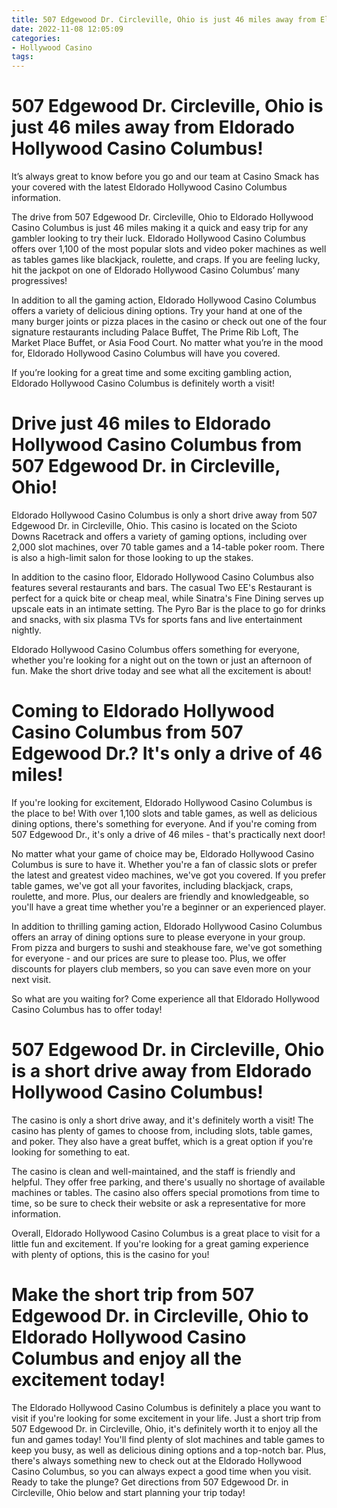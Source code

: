 ```yaml
---
title: 507 Edgewood Dr. Circleville, Ohio is just 46 miles away from Eldorado Hollywood Casino Columbus!
date: 2022-11-08 12:05:09
categories:
- Hollywood Casino
tags:
---
```



#  507 Edgewood Dr. Circleville, Ohio is just 46 miles away from Eldorado Hollywood Casino Columbus!

It’s always great to know before you go and our team at Casino Smack has your covered with the latest Eldorado Hollywood Casino Columbus information.

The drive from 507 Edgewood Dr. Circleville, Ohio to Eldorado Hollywood Casino Columbus is just 46 miles making it a quick and easy trip for any gambler looking to try their luck. Eldorado Hollywood Casino Columbus offers over 1,100 of the most popular slots and video poker machines as well as tables games like blackjack, roulette, and craps. If you are feeling lucky, hit the jackpot on one of Eldorado Hollywood Casino Columbus’ many progressives!

In addition to all the gaming action, Eldorado Hollywood Casino Columbus offers a variety of delicious dining options. Try your hand at one of the many burger joints or pizza places in the casino or check out one of the four signature restaurants including Palace Buffet, The Prime Rib Loft, The Market Place Buffet, or Asia Food Court. No matter what you’re in the mood for, Eldorado Hollywood Casino Columbus will have you covered.

If you’re looking for a great time and some exciting gambling action, Eldorado Hollywood Casino Columbus is definitely worth a visit!

#  Drive just 46 miles to Eldorado Hollywood Casino Columbus from 507 Edgewood Dr. in Circleville, Ohio!

Eldorado Hollywood Casino Columbus is only a short drive away from 507 Edgewood Dr. in Circleville, Ohio. This casino is located on the Scioto Downs Racetrack and offers a variety of gaming options, including over 2,000 slot machines, over 70 table games and a 14-table poker room. There is also a high-limit salon for those looking to up the stakes.

In addition to the casino floor, Eldorado Hollywood Casino Columbus also features several restaurants and bars. The casual Two EE's Restaurant is perfect for a quick bite or cheap meal, while Sinatra's Fine Dining serves up upscale eats in an intimate setting. The Pyro Bar is the place to go for drinks and snacks, with six plasma TVs for sports fans and live entertainment nightly.

Eldorado Hollywood Casino Columbus offers something for everyone, whether you're looking for a night out on the town or just an afternoon of fun. Make the short drive today and see what all the excitement is about!

#  Coming to Eldorado Hollywood Casino Columbus from 507 Edgewood Dr.? It's only a drive of 46 miles!

If you're looking for excitement, Eldorado Hollywood Casino Columbus is the place to be! With over 1,100 slots and table games, as well as delicious dining options, there's something for everyone. And if you're coming from 507 Edgewood Dr., it's only a drive of 46 miles - that's practically next door!

No matter what your game of choice may be, Eldorado Hollywood Casino Columbus is sure to have it. Whether you're a fan of classic slots or prefer the latest and greatest video machines, we've got you covered. If you prefer table games, we've got all your favorites, including blackjack, craps, roulette, and more. Plus, our dealers are friendly and knowledgeable, so you'll have a great time whether you're a beginner or an experienced player.

In addition to thrilling gaming action, Eldorado Hollywood Casino Columbus offers an array of dining options sure to please everyone in your group. From pizza and burgers to sushi and steakhouse fare, we've got something for everyone - and our prices are sure to please too. Plus, we offer discounts for players club members, so you can save even more on your next visit.

So what are you waiting for? Come experience all that Eldorado Hollywood Casino Columbus has to offer today!

#  507 Edgewood Dr. in Circleville, Ohio is a short drive away from Eldorado Hollywood Casino Columbus!

The casino is only a short drive away, and it's definitely worth a visit! The casino has plenty of games to choose from, including slots, table games, and poker. They also have a great buffet, which is a great option if you're looking for something to eat.

The casino is clean and well-maintained, and the staff is friendly and helpful. They offer free parking, and there's usually no shortage of available machines or tables. The casino also offers special promotions from time to time, so be sure to check their website or ask a representative for more information.

Overall, Eldorado Hollywood Casino Columbus is a great place to visit for a little fun and excitement. If you're looking for a great gaming experience with plenty of options, this is the casino for you!

#  Make the short trip from 507 Edgewood Dr. in Circleville, Ohio to Eldorado Hollywood Casino Columbus and enjoy all the excitement today!

The Eldorado Hollywood Casino Columbus is definitely a place you want to visit if you're looking for some excitement in your life. Just a short trip from 507 Edgewood Dr. in Circleville, Ohio, it's definitely worth it to enjoy all the fun and games today! You'll find plenty of slot machines and table games to keep you busy, as well as delicious dining options and a top-notch bar. Plus, there's always something new to check out at the Eldorado Hollywood Casino Columbus, so you can always expect a good time when you visit. Ready to take the plunge? Get directions from 507 Edgewood Dr. in Circleville, Ohio below and start planning your trip today!
